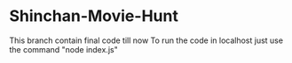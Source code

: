 # Shinchan-Movie-Hunt
This branch contain final code till now
To run the code in localhost just use the command "node index.js"
